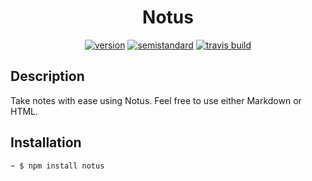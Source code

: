 <h1 align="center">Notus</h1>

<p align="center">
  <a href="#"><img src="https://img.shields.io/badge/version-1.2.1-blue.svg?style=flat-square" alt="version"></a>
  <a href="https://github.com/Flet/semistandard"><img src="https://img.shields.io/badge/code%20style-semistandard-brightgreen.svg?style=flat-square" alt="semistandard"></a>
  <a href="#"><img src="https://img.shields.io/travis/OnlyTwentyCharacters/Notus.svg?style=flat-square" alt="travis build"></a>
</p>

## Description
Take notes with ease using Notus. Feel free to use either Markdown or HTML.

## Installation
`~ $ npm install notus`
